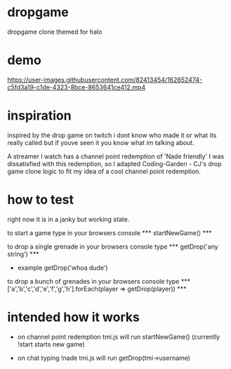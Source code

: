 # dropgame
dropgame clone themed for halo

# demo

https://user-images.githubusercontent.com/82413454/162652474-c5fd3a19-c1de-4323-8bce-8653641ce412.mp4


# inspiration
inspired by the drop game on twitch i dont know who made it or what its really called but if 
youve seen it you know what im talking about.

A streamer I watch has a channel point redemption of 'Nade friendly' I was dissatisfied with this redemption, 
so I adapted Coding-Garden - CJ's drop game clone logic to fit my idea of a cool channel point redemption.

# how to test
right now it is in a janky but working state.

to start a game type in your browsers console *** startNewGame() ***

to drop a single grenade in your browsers console type *** getDrop('any string') ***
  - example getDrop('whoa dude')
  
to drop a bunch of grenades 
  in your browsers console type *** ['a','b','c','d','e','f','g','h'].forEach(player => getDrop(player)) ***


# intended how it works

- on channel point redemption tmi.js will run startNewGame()
(currently !start starts new game)

- on chat typing !nade tmi.js will run getDrop(tmi->username)

